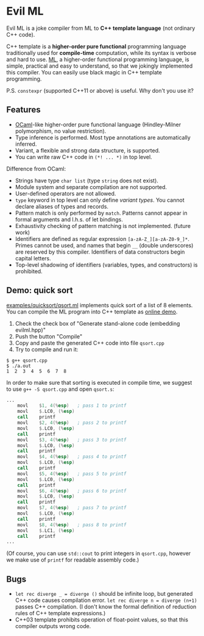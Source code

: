 Evil ML
=======

Evil ML is a joke compiler from ML to **C++ template language**
(not ordinary C++ code).

C++ template is a **higher-order pure functional** programming language
traditionally used for **compile-time** computation, while its syntax is
verbose and hard to use.
[ML](https://en.wikipedia.org/wiki/ML_%28programming_language%29),
a higher-order functional programming language, is simple, practical and
easy to understand, so that we jokingly implemented this compiler. You can
easily use black magic in C++ template programming.

P.S. `constexpr` (supported C++11 or above) is useful. Why don't you use it?

Features
--------

- [OCaml](http://ocaml.org)-like higher-order pure functional language
  (Hindley-Milner polymorphism, no value restriction).
- Type inference is performed. Most type annotations are automatically inferred.
- Variant, a flexible and strong data structure, is supported.
- You can write raw C++ code in `(*! ... *)` in top level.

Difference from OCaml:

- Strings have type `char list` (type `string` does not exist).
- Module system and separate compilation are not supported.
- User-defined operators are not allowed.
- `type` keyword in top level can only define *variant types*. You cannot
  declare aliases of types and records.
- Pattern match is only performed by `match`. Patterns cannot appear in formal
  arguments and l.h.s. of let bindings.
- Exhaustivity checking of pattern matching is not implemented. (future work)
- Identifiers are defined as regular expression `[a-zA-Z_][a-zA-Z0-9_]*`.
  Primes cannot be used, and names that begin `__` (double underscores) are
  reserved by this compiler. Identifiers of data constructors begin capital
  letters.
- Top-level shadowing of identifiers (variables, types, and constructors) is
  prohibited.

Demo: quick sort
----------------

[examples/quicksort/qsort.ml](examples/quicksort/qsort.ml) implements quick sort
of a list of 8 elements. You can compile the ML program into C++ template as
[online demo](http://akabe.github.io/evilml/).

1. Check the check box of "Generate stand-alone code (embedding evilml.hpp)"
2. Push the button "Compile"
3. Copy and paste the generated C++ code into file `qsort.cpp`
4. Try to compile and run it:

```
$ g++ qsort.cpp
$ ./a.out
1  2  3  4  5  6  7  8
```

In order to make sure that sorting is executed in compile time,
we suggest to use `g++ -S qsort.cpp` and open `qsort.s`:

```asm
...
	movl	$1, 4(%esp)   ; pass 1 to printf
	movl	$.LC0, (%esp)
	call	printf
	movl	$2, 4(%esp)   ; pass 2 to printf
	movl	$.LC0, (%esp)
	call	printf
	movl	$3, 4(%esp)   ; pass 3 to printf
	movl	$.LC0, (%esp)
	call	printf
	movl	$4, 4(%esp)   ; pass 4 to printf
	movl	$.LC0, (%esp)
	call	printf
	movl	$5, 4(%esp)   ; pass 5 to printf
	movl	$.LC0, (%esp)
	call	printf
	movl	$6, 4(%esp)   ; pass 6 to printf
	movl	$.LC0, (%esp)
	call	printf
	movl	$7, 4(%esp)   ; pass 7 to printf
	movl	$.LC0, (%esp)
	call	printf
	movl	$8, 4(%esp)   ; pass 8 to printf
	movl	$.LC1, (%esp)
	call	printf
...
```

(Of course, you can use `std::cout` to print integers in `qsort.cpp`,
 however we make use of `printf` for readable assembly code.)

Bugs
----

- `let rec diverge _ = diverge ()` should be infinite loop, but generated C++
  code causes compilation error. `let rec diverge n = diverge (n+1)` passes C++
  compilation. (I don't know the formal definition of reduction rules of C++
  template expressions.)
- C++03 template prohibits operation of float-point values, so that this
  compiler outputs wrong code.
